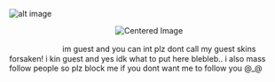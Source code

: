 ![alt image](https://files.catbox.moe/3aeqv9.png)
 <p align="center"><img src="https://komarev.com/ghpvc/?username=GUESTLING&color=960606&label=ANNOYING" alt="Centered Image"> <br></p>
 　 　　　 　　  im guest and you can int plz dont call my guest skins forsaken! i kin guest and yes idk what to put here blebleb.. i also mass follow people so plz block me if you dont want me to follow you @_@
